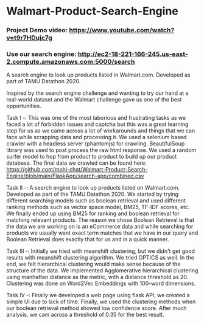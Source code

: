 # Walmart-Product-Search-Engine

### Project Demo video: https://www.youtube.com/watch?v=t9r7HDujc7g
### Use our search engine: http://ec2-18-221-166-245.us-east-2.compute.amazonaws.com:5000/search
A search engine to look up products listed in Walmart.com. Developed as part of TAMU Datathon 2020.

Inspired by the search engine challenge and wanting to try our hand at a real-world dataset and the Walmart challenge gave us one of the best opportunities.

Task I -: This was one of the most laborious and frustrating tasks as we faced a lot of forbidden issues and captcha but this was a great learning step for us as we came across a lot of workarounds and things that we can face while scrapping data and processing it. We used a selenium based crawler with a headless server (phantomjs) for crawling. BeautifulSoup library was used to post process the raw html response. We used a random surfer model to hop from product to product to build up our product database. The final data we crawled can be found here: https://github.com/mohi-chat/Walmart-Product-Search-Engine/blob/main/FlaskApp/search-app/combined.csv

Task II -: A search engine to look up products listed on Walmart.com. Developed as part of the TAMU Datathon 2020. We started by trying different searching models such as boolean retrieval and used different ranking methods such as vector space model, BM25, TF-IDF scores, etc. We finally ended up using BM25 for ranking and boolean retrieval for matching relevant products. The reason we chose Boolean Retrieval is that the data we are working on is an eCommerce data and while searching for products we usually want exact term matches that we have in our query and Boolean Retrieval does exactly that for us and in a quick manner.

Task III -: Initially we tried with meanshift clustering, but we didn't get good results with meanshift clustering algorithm. We tried OPTICS as well. In the end, we felt hierarchical clustering would make sense because of the structure of the data. We implemented Agglomerative hierarchical clustering using manhattan distance as the metric, with a distance threshold as 20. Clustering was done on Word2Vec Embeddings with 100-word dimensions.

Task IV -: Finally we developed a web page using flask API, we created a simple UI due to lack of time. Finally, we used the clustering methods when our boolean retrieval method showed low confidence score. After much analysis, we cam across a threshold of 0.35 for the best result.
